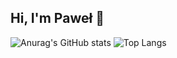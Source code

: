 ## Hi, I'm Paweł 👋

![Anurag's GitHub stats](https://github-readme-stats.vercel.app/api?username=PawelPatejuk&show_icons=true&theme=transparent)
![Top Langs](https://github-readme-stats.vercel.app/api/top-langs/?username=PawelPatejuk&layout=compact)



<!--
**PawelPatejuk/PawelPatejuk** is a ✨ _special_ ✨ repository because its `README.md` (this file) appears on your GitHub profile.

Here are some ideas to get you started:

- 🔭 I’m currently working on ...
- 🌱 I’m currently learning ...
- 👯 I’m looking to collaborate on ...
- 🤔 I’m looking for help with ...
- 💬 Ask me about ...
- 📫 How to reach me: ...
- 😄 Pronouns: ...
- ⚡ Fun fact: ...
-->

